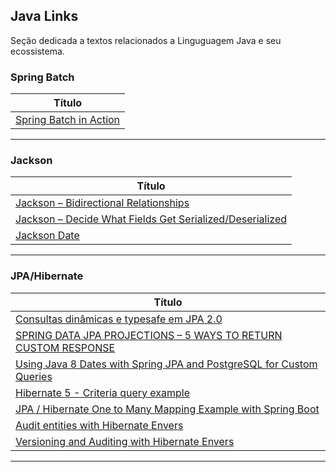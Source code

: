 ## Java Links

Seção dedicada a textos relacionados a Linguguagem Java e seu ecossistema.

### Spring Batch

|**Título** |
|---|
|[Spring Batch in Action]|
------------


### Jackson

| **Título**  |
|---|
|[Jackson – Bidirectional Relationships]|
|[Jackson – Decide What Fields Get Serialized/Deserialized]|
|[Jackson Date]|
------------

### JPA/Hibernate

|**Título**|
|---|
|[Consultas dinâmicas e typesafe em JPA 2.0]|
|[SPRING DATA JPA PROJECTIONS – 5 WAYS TO RETURN CUSTOM RESPONSE]|
|[Using Java 8 Dates with Spring JPA and PostgreSQL for Custom Queries]|
|[Hibernate 5 - Criteria query example]|
|[JPA / Hibernate One to Many Mapping Example with Spring Boot]|
|[Audit entities with Hibernate Envers]|
|[Versioning and Auditing with Hibernate Envers]|
--------------


[Jackson – Bidirectional Relationships
]: <https://www.baeldung.com/jackson-bidirectional-relationships-and-infinite-recursion>
[Jackson – Decide What Fields Get Serialized/Deserialized
]:<https://www.baeldung.com/jackson-field-serializable-deserializable-or-not>
[Jackson Date]: <https://www.baeldung.com/jackson-serialize-dates>


[Consultas dinâmicas e typesafe em JPA 2.0
]: <https://www.ibm.com/developerworks/br/java/library/j-typesafejpa/index.html>
[SPRING DATA JPA PROJECTIONS – 5 WAYS TO RETURN CUSTOM RESPONSE
]: <https://www.bytestree.com/spring/spring-data-jpa-projections-5-ways-return-custom-object>
[Using Java 8 Dates with Spring JPA and PostgreSQL for Custom Queries]: <https://blog.mimacom.com/java-8-dates-with-postgresql/>
[Hibernate 5 - Criteria query example]: <https://www.boraji.com/hibernate-5-criteria-query-example>
[JPA / Hibernate One to Many Mapping Example with Spring Boot]: <https://www.callicoder.com/hibernate-spring-boot-jpa-one-to-many-mapping-example/>
[Audit entities with Hibernate Envers]: <https://adamzareba.github.io/Audit-entities-with-Hibernate-Envers/>
[Versioning and Auditing with Hibernate Envers]: <https://bytefish.de/blog/hibernate_envers_versioning_and_auditing/>


[Spring Batch in Action]: <https://livebook.manning.com/book/spring-batch-in-action/table-of-contents/39>